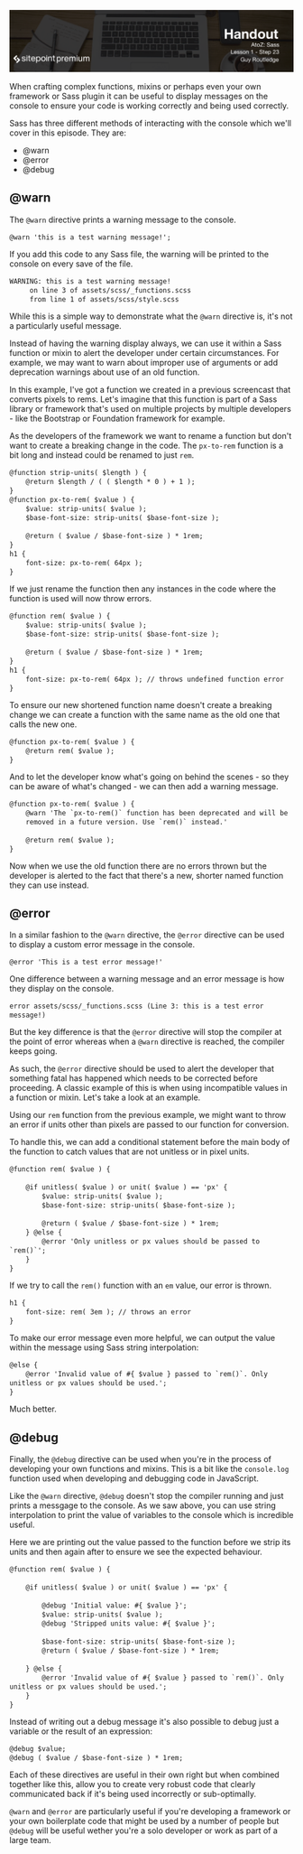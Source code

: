 ![](headings/1.23.png)

When crafting complex functions, mixins or perhaps even your own 
framework or Sass plugin it can be useful to display messages on the
console to ensure your code is working correctly and being used
correctly. 

Sass has three different methods of interacting with the
console which we'll cover in this episode. They are:

* @warn
* @error
* @debug


## @warn

The `@warn` directive prints a warning message to the console.

	@warn 'this is a test warning message!';

If you add this code to any Sass file, the warning will be printed to
the console on every save of the file.

	WARNING: this is a test warning message!
         on line 3 of assets/scss/_functions.scss
         from line 1 of assets/scss/style.scss

While this is a simple way to demonstrate what the `@warn` directive is,
it's not a particularly useful message.

Instead of having the warning display always, we can use it within
a Sass function or mixin to alert the developer under certain
circumstances. For example, we may want to warn about improper use of
arguments or add deprecation warnings about use of an old function.

In this example, I've got a function we created in a previous screencast
that converts pixels to rems. Let's imagine that this function is part
of a Sass library or framework that's used on multiple projects by
multiple developers - like the Bootstrap or Foundation framework for
example.

As the developers of the framework we want to rename a function but
don't want to create a breaking change in the code. The `px-to-rem`
function is a bit long and instead could be renamed to just `rem`. 

	@function strip-units( $length ) {
		@return $length / ( ( $length * 0 ) + 1 );
	}
	@function px-to-rem( $value ) {
		$value: strip-units( $value );
		$base-font-size: strip-units( $base-font-size );

		@return ( $value / $base-font-size ) * 1rem;
	}
	h1 {
		font-size: px-to-rem( 64px );
	}

If we just rename the function then any instances in the code where the
function is used will now throw errors.

	@function rem( $value ) {
		$value: strip-units( $value );
		$base-font-size: strip-units( $base-font-size );

		@return ( $value / $base-font-size ) * 1rem;
	}
	h1 {
		font-size: px-to-rem( 64px ); // throws undefined function error
	}

To ensure our new shortened function name doesn't create a breaking
change we can create a function with the same name as the old one that
calls the new one.

	@function px-to-rem( $value ) {
		@return rem( $value );
	}

And to let the developer know what's going on behind the scenes - so
they can be aware of what's changed - we can then add a warning message.

	@function px-to-rem( $value ) {
		@warn 'The `px-to-rem()` function has been deprecated and will be
		removed in a future version. Use `rem()` instead.'

		@return rem( $value );
	}

Now when we use the old function there are no errors thrown but the
developer is alerted to the fact that there's a new, shorter named
function they can use instead.


## @error

In a similar fashion to the `@warn` directive, the `@error` directive
can be used to display a custom error message in the console.

	@error 'This is a test error message!'

One difference between a warning message and an error message is how
they display on the console.

	error assets/scss/_functions.scss (Line 3: this is a test error message!)

But the key difference is that the `@error` directive will stop the
compiler at the point of error whereas when a `@warn` directive is
reached, the compiler keeps going.

As such, the `@error` directive should be used to alert the developer
that something fatal has happened which needs to be corrected before
proceeding. A classic example of this is when using incompatible values
in a function or mixin. Let's take a look at an example.

Using our `rem` function from the previous example, we might want to
throw an error if units other than pixels are passed to our function for
conversion.

To handle this, we can add a conditional statement before the main body
of the function to catch values that are not unitless or in pixel units.

	@function rem( $value ) {

		@if unitless( $value ) or unit( $value ) == 'px' {
			$value: strip-units( $value );
			$base-font-size: strip-units( $base-font-size );

			@return ( $value / $base-font-size ) * 1rem;
		} @else {
			@error 'Only unitless or px values should be passed to `rem()`';
		}
	}

If we try to call the `rem()` function with an `em` value, our error is
thrown.

	h1 {
		font-size: rem( 3em ); // throws an error
	}

To make our error message even more helpful, we can output the value
within the message using Sass string interpolation:

	@else {
		@error 'Invalid value of #{ $value } passed to `rem()`. Only unitless or px values should be used.';
	}

Much better.


## @debug

Finally, the `@debug` directive can be used when you're in the process
of developing your own functions and mixins. This is a bit like the
`console.log` function used when developing and debugging code in
JavaScript.

Like the `@warn` directive, `@debug` doesn't stop the compiler running
and just prints a messgage to the console. As we saw above, you can use
string interpolation to print the value of variables to the console
which is incredible useful.

Here we are printing out the value passed to the function before we
strip its units and then again after to ensure we see the expected
behaviour.

	@function rem( $value ) {

		@if unitless( $value ) or unit( $value ) == 'px' {

			@debug 'Initial value: #{ $value }';
			$value: strip-units( $value );
			@debug 'Stripped units value: #{ $value }';

			$base-font-size: strip-units( $base-font-size );
			@return ( $value / $base-font-size ) * 1rem;

		} @else {
			@error 'Invalid value of #{ $value } passed to `rem()`. Only unitless or px values should be used.';
		}
	}

Instead of writing out a debug message it's also possible to debug just
a variable or the result of an expression:


	@debug $value;
	@debug ( $value / $base-font-size ) * 1rem;

Each of these directives are useful in their own right but when combined
together like this, allow you to create very robust code that clearly
communicated back if it's being used incorrectly or sub-optimally.

`@warn` and `@error` are particularly useful if you're developing
a framework or your own boilerplate code that might be used by a number
of people but `@debug` will be useful wether you're a solo developer or
work as part of a large team.
